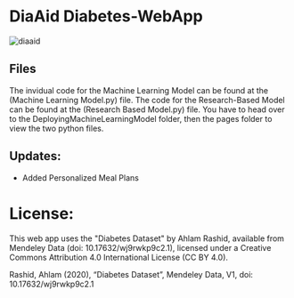 # DiaAid Diabetes-WebApp 

![diaaid](https://github.com/sbal06/Diabetes-WebApp/assets/101956177/cdcb507d-01da-4087-b372-66d3dfce69a4)

## Files
The invidual code for the Machine Learning Model can be found at the (Machine Learning Model.py) file. The code for the Research-Based Model can be found at the (Research Based Model.py) file. You have to head over to the DeployingMachineLearningModel folder, then the pages folder to view the two python files.

## Updates:
- Added Personalized Meal Plans 


# License:
This web app uses the "Diabetes Dataset" by Ahlam Rashid, available from Mendeley Data (doi: 10.17632/wj9rwkp9c2.1), licensed under a Creative Commons Attribution 4.0 International License (CC BY 4.0).

Rashid, Ahlam (2020), “Diabetes Dataset”, Mendeley Data, V1, doi: 10.17632/wj9rwkp9c2.1
